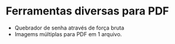 # Ferramentas diversas para PDF

- Quebrador de senha através de força bruta
- Imagems múltiplas para PDF em 1 arquivo. 
